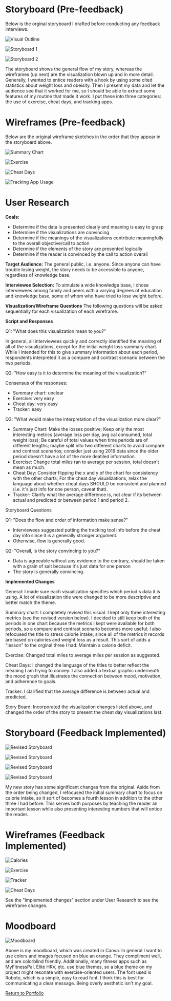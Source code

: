 # Storyboard (Pre-feedback)
Below is the orginal storyboard I drafted before conducting any feedback interviews.

![Visual Outline](https://jhumes.github.io/Humes-Portfolio/Final_Project/Part2_Sketches/Original/visual_outline.jpg)

![Storyboard 1](https://jhumes.github.io/Humes-Portfolio/Final_Project/Part2_Sketches/Original/sb1.jpg)

![Storyboard 2](https://jhumes.github.io/Humes-Portfolio/Final_Project/Part2_Sketches/Original/sb2.jpg)

The storyboard shows the general flow of my story, whereas the wireframes (up next) are the visualization blown up and in more detail.
Generally, I wanted to entice readers with a hook by using some cited statistics about weight loss and obeisity. Then I present my data and let the audience see that it worked for me, so I should be able to extract some features of my routine that made it work. I put these into three categories: the use of exercise, cheat days, and tracking apps.

# Wireframes (Pre-feedback)

Below are the original wireframe sketches in the order that they appear in the storyboard above.

![Summary Chart](https://jhumes.github.io/Humes-Portfolio/Final_Project/Part2_Sketches/Original/wl_summary.jpg)

![Exercise](https://jhumes.github.io/Humes-Portfolio/Final_Project/Part2_Sketches/Original/exercise.jpg)

![Cheat Days](https://jhumes.github.io/Humes-Portfolio/Final_Project/Part2_Sketches/Original/cheat_days.jpg)

![Tracking App Usage](https://jhumes.github.io/Humes-Portfolio/Final_Project/Part2_Sketches/Original/tracker.jpg)

# User Research

**Goals:**

- Determine if the data is presented clearly and meaning is easy to grasp
- Determine if the visualizations are convincing
- Determine if the meanings of the visualizations contribute meaningfully to the overall objective/call to action
- Determine if the elements of the story are presented logically
- Determine if the reader is convinced by the call to action overall

**Target Audience:** The general public, i.e. anyone. Since anyone can have trouble losing weight, the story needs to be accessible to anyone, regardless of knowledge base.

**Interviewee Selection:** To simulate a wide knowledge base, I chose interviewees among family and peers with a varying degrees of education and knowledge base, some of whom who have tried to lose weight before.

**Visualization/Wireframe Questions**
The following questions will be asked sequentially for each visualization of each wireframe.

**Script and Responses**

Q1: "What does this visualization mean to you?"

In general, all interviewees quickly and correctly identified the meaning of all of the visualizations, except for the initial weight loss summary chart. While I intended for this to give summary information about each period, respondents interpreted it as a compare and contrast scenario between the two periods.

Q2: "How easy is it to determine the meaning of the visualization?"

Consensus of the responses:
- Summary chart: unclear
- Exercise: very easy
- Cheat day: very easy
- Tracker: easy

Q3: "What would make the interpretation of the visualization more clear?"
- Summary Chart: Make the losses positive; Keep only the most interesting metrics (average loss per day, avg cal consumed, total weight loss); Be careful of total values when time periods are of different lengths; maybe split into two different charts to avoid compare and contrast scenarios; consider just using 2019 data since the older period doesn't have a lot of the more deatiled information.
- Exercise: Change total miles ran to average per session, total doesn't mean as much.
- Cheat Day: Consider flipping the x and y of the chart for consistency with the other charts; For the cheat day visualizations, relax the language about whether cheat days SHOULD be consistent and planned (i.e. it's just info for one person, caveat that).
- Tracker: Clarify what the average difference is, not clear if its between actual and predicted or between period 1 and period 2.


Storyboard Questions

Q1: "Does the flow and order of information make sense?"

- Interviewees suggested putting the tracking tool info before the cheat day info since it is a generally stronger argument.
- Otherwise, flow is generally good.

Q2: "Overall, is the story convincing to you?"

- Data is agreeable without any evidence to the contrary, should be taken with a grain of salt because it's just data for one person
- The story is generally convincing.

**Implemented Changes**

General: I made sure each visualization specifies which period's data it is using. A lot of visualization title were changed to be more descriptive and better match the theme.

Summary chart: I completely revised this visual. I kept only three interesting metrics (see the revised version below). I decided to still keep both of the periods in one chart because the metrics I kept were available for both periods, so a compare and contrast scenario becomes more useful. I also refocused the title to stress calorie intake, since all of the metrics it records are based on calories and weight loss as a result. This sort of adds a "lesson" to the orginal three I had: Maintain a calorie deficit.

Exercise: Changed total miles to average miles per session as suggested.

Cheat Days: I changed the language of the titles to better reflect the meaning I am trying to convey. I also added a textual graphic underneath the mood graph that illustrates the connection between mood, motivation, and adherence to goals.

Tracker: I clarified that the average difference is between actual and predicted.

Story Board: Incorporated the visualization changes listed above, and changed the order of the story to present the cheat day visualizations last.

# Storyboard (Feedback Implemented)

![Revised Storyboard](https://jhumes.github.io/Humes-Portfolio/Final_Project/Part2_Sketches/Revised/rev_storybpard1.jpg)

![Revised Storyboard](https://jhumes.github.io/Humes-Portfolio/Final_Project/Part2_Sketches/Revised/rev_storyboard2.jpg)

![Revised Storyboard](https://jhumes.github.io/Humes-Portfolio/Final_Project/Part2_Sketches/Revised/rev_storyboard3.jpg)

![Revised Storyboard](https://jhumes.github.io/Humes-Portfolio/Final_Project/Part2_Sketches/Revised/rev_storyboard4.jpg)

My new story has some significant changes from the original. Aside from the order being changed, I refocused the initial summary chart to focus on calorie intake, so it sort of becomes a fourth lesson in addition to the other three I had before. This serves both purposes by teaching the reader an important lesson while also presenting interesting numbers that will entice the reader.

# Wireframes (Feedback Implemented)

![Calories](https://jhumes.github.io/Humes-Portfolio/Final_Project/Part2_Sketches/Revised/rev_calories.jpg)

![Exercise](https://jhumes.github.io/Humes-Portfolio/Final_Project/Part2_Sketches/Revised/rev_exercise.jpg)

![Tracker](https://jhumes.github.io/Humes-Portfolio/Final_Project/Part2_Sketches/Revised/rev_tracker.jpg)

![Cheat Days](https://jhumes.github.io/Humes-Portfolio/Final_Project/Part2_Sketches/Revised/rev_cheat_day.jpg)

See the "implemented changes" section under User Research to see the wireframe changes.

# Moodboard

![Moodboard](https://jhumes.github.io/Humes-Portfolio/Final_Project/Part2_Sketches/moodboard.png)

Above is my moodboard, which was created in Canva. In general I want to use colors and images focused on blue an orange. They compliment well, and are colorblind friendly. Additionally, many fitness apps such as MyFitnessPal, Elite HRV, etc. use blue themes, so a blue theme on my project might resonate with exercise-oriented users. The font used is Roboto, which is a simple, easy to read font. I think this is best for communicating a clear message. Being overly aesthetic isn't my goal.

[Return to Portfolio](https://jhumes.github.io/Humes-Portfolio/)
